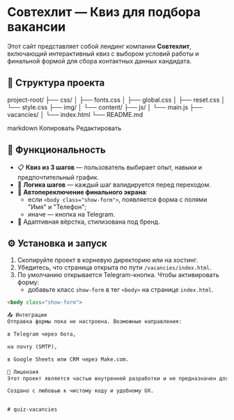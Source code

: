 # Совтехлит — Квиз для подбора вакансии

Этот сайт представляет собой лендинг компании **Совтехлит**, включающий интерактивный квиз с выбором условий работы и финальной формой для сбора контактных данных кандидата.

## 🔧 Структура проекта

project-root/
├── css/
│ ├── fonts.css
│ ├── global.css
│ ├── reset.css
│ └── style.css
├── img/
│ └── content/
├── js/
│ └── main.js
├── vacancies/
│ └── index.html
└── README.md

markdown
Копировать
Редактировать

## 🚀 Функциональность

- 📋 **Квиз из 3 шагов** — пользователь выбирает опыт, навыки и предпочтительный график.
- 🧠 **Логика шагов** — каждый шаг валидируется перед переходом.
- 🤖 **Автопереключение финального экрана**:
  - если `<body class="show-form">`, появляется форма с полями "Имя" и "Телефон";
  - иначе — кнопка на Telegram.
- 📱 Адаптивная вёрстка, стилизована под бренд.

## ⚙️ Установка и запуск

1. Скопируйте проект в корневую директорию или на хостинг.
2. Убедитесь, что страница открыта по пути `/vacancies/index.html`.
3. По умолчанию открывается Telegram-кнопка. Чтобы активировать форму:
   - добавьте класс `show-form` в тег `<body>` на странице `index.html`.

```html
<body class="show-form">

📤 Интеграции
Отправка формы пока не настроена. Возможные направления:

в Telegram через бота,

на почту (SMTP),

в Google Sheets или CRM через Make.com.

📄 Лицензия
Этот проект является частью внутренней разработки и не предназначен для публичного распространения.

Создано с любовью к чистому коду и удобному UX.


# quiz-vacancies
